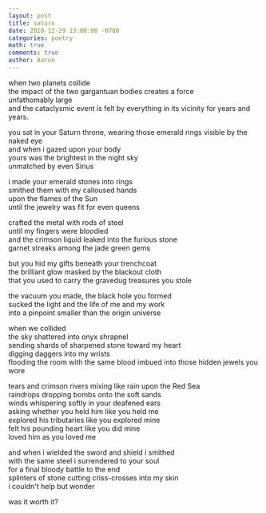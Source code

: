 ```yaml
---
layout: post
title: saturn
date: 2018-12-29 13:00:00 -0700
categories: poetry 
math: true
comments: true
author: Aaron
---
```


when two planets collide  
the impact of the two gargantuan bodies creates a force  
unfathomably large  
and the cataclysmic event is felt by everything in its vicinity for years and years.  

you sat in your Saturn throne, wearing those emerald rings visible by the naked eye  
and when i gazed upon your body  
yours was the brightest in the night sky  
unmatched by even Sirius  

i made your emerald stones into rings  
smithed them with my calloused hands  
upon the flames of the Sun  
until the jewelry was fit for even queens  

crafted the metal with rods of steel  
until my fingers were bloodied  
and the crimson liquid leaked into the furious stone  
garnet streaks among the jade green gems  

but you hid my gifts beneath your trenchcoat  
the brilliant glow masked by the blackout cloth  
that you used to carry the gravedug treasures you stole  

the vacuum you made, the black hole you formed  
sucked the light and the life of me and my work  
into a pinpoint smaller than the origin universe  

when we collided  
the sky shattered into onyx shrapnel  
sending shards of sharpened stone toward my heart  
digging daggers into my wrists  
flooding the room with the same blood imbued into those hidden jewels you wore  

tears and crimson rivers mixing like rain upon the Red Sea  
raindrops dropping bombs onto the soft sands  
winds whispering softly in your deafened ears  
asking whether you held him like you held me  
explored his tributaries like you explored mine  
felt his pounding heart like you did mine  
loved him as you loved me  

and when i wielded the sword and shield i smithed  
with the same steel i surrendered to your soul  
for a final bloody battle to the end  
splinters of stone cutting criss-crosses into my skin  
i couldn't help but wonder  

was it worth it?